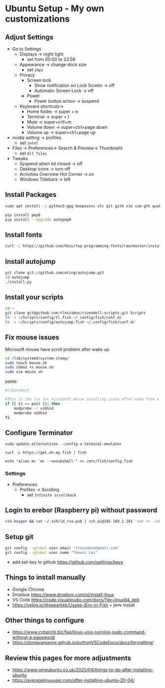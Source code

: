 # Ubuntu Setup - My own customizations


## Adjust Settings

* Go to Settings
  * Displays -> night light
    * set from 00:00 to 23:59
  * Appearance -> change dock size
    * set `24px`
  * Privacy
    * Screen lock
  	    * Show notification on Lock Screen -> off
  	    * Automatic Screen Lock -> off
    * Power
      * Power button action -> suspend
  * Keyboard shortcuts->
    * Home folder -> super + e
    * Terminal -> super + t
    * Mute -> super+crtl+m
    * Volume down -> super+ctrl+page down
    * Volume up -> super+ctrl+page up
* nvidia setting -> profiles
  * set `intel`
* Files -> Preferences-> Search & Preview-> Thumbnails
  * set `All files`
* Tweaks
	* Syspend when lid closed -> off
	* Desktop icons -> turn off
	* Activities Overview Hot Corner -> on
	* Windows Titlebars -> left



## Install Packages

```bash
sudo apt install -y python3-gpg keepassxc vlc git gitk vim vim-gtk guake gufw chrome-gnome-shell rar unrar p7zip-full p7zip-rar wine winetricks curl terminator fish mc qnapi ffmpeg python3-pip pipenv flameshot nodejs npm

pip install pep8
pip install --upgrade autopep8
```

## Install fonts

```bash
curl -L https://github.com/hbin/top-programming-fonts/raw/master/install.sh | bash
```

## Install autojump

```bash
git clone git://github.com/wting/autojump.git
cd autojump
./install.py
```

## Install your scripts

```bash
cd ~
git clone git@github.com:tloszabno/rivendell-scripts.git Scripts
ln -s ~/Scripts/config/tl.fish ~/.config/fish/conf.d/
ln -s ~/Scripts/config/autojump.fish ~/.config/fish/conf.d/
```


## Fix mouse issues

Microsoft mouse have scroll problem after wake up.

```bash
cd /lib/systemd/system-sleep/
sudo touch mouse.sh
sudo chmod +x mouse.sh
sudo vim mouse.sh
```
paste:

```bash
#!/bin/bash

#This is the fix for mircosoft mouse scrolling issue after wake from a suspension
if [[ $1 == post ]]; then
    modprobe -r usbhid
    modprobe usbhid
fi

```


## Configure Terminator

```
sudo update-alternatives --config x-terminal-emulator

curl -L https://get.oh-my.fish | fish

echo "alias mc 'mc --nosubshell'" >> /etc/fish/config.fish
```

### Settings
* Preferences
  * Profiles -> Scrolling
    * set `Infinite scrollback`

## Login to erebor (Raspberry pi) without password

```bash
ssh-keygen && cat ~/.ssh/id_rsa.pub | ssh pi@192.168.1.101 'cat >> .ssh/authorized_keys'
```

## Setup git

```bash
git config --global user.email "tloszabno@gmail.com"
git config --global user.name "Tomasz Los"
```

* add ssh key to github https://github.com/settings/keys

## Things to install manually

* Google Chrome
* Dropbox https://www.dropbox.com/pl/install-linux
* VS Code https://code.visualstudio.com/docs/?dv=linux64_deb
* https://velog.io/@spearkkk/Usage-jEnv-in-Fish + jenv install

## Other things to configure

* https://www.cyberciti.biz/faq/linux-unix-running-sudo-command-without-a-password/
* https://donjayamanne.github.io/pythonVSCodeDocs/docs/formatting/

## Review this pages for more adjustments

* https://www.omgubuntu.co.uk/2020/04/things-to-do-after-installing-ubuntu
* https://averagelinuxuser.com/after-installing-ubuntu-20-04/

